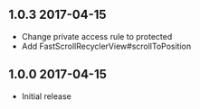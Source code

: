 ## 1.0.3 2017-04-15

* Change private access rule to protected
* Add FastScrollRecyclerView#scrollToPosition

## 1.0.0 2017-04-15

* Initial release